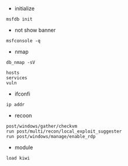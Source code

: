 
- initialize

```
msfdb init
```


- not show banner
```
msfconsole -q
```

- nmap
```
db_nmap -sV

hosts
services
vuln
```

- ifconfi
```
ip addr
```

- recoon
```
post/windows/gather/checkvm
run post/multi/recon/local_exploit_suggester
run post/windows/manage/enable_rdp
```

- module
```
load kiwi
```

